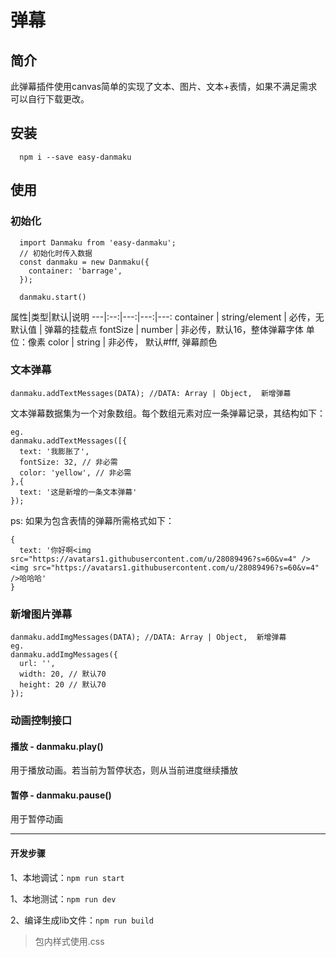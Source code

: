 # 弹幕
## 简介
此弹幕插件使用canvas简单的实现了文本、图片、文本+表情，如果不满足需求可以自行下载更改。

## 安装
```
  npm i --save easy-danmaku
```

## 使用
### 初始化
```
  import Danmaku from 'easy-danmaku';
  // 初始化时传入数据
  const danmaku = new Danmaku({
    container: 'barrage',
  });

  danmaku.start()
```

属性|类型|默认|说明
---|:--:|---:|---:|---:
container | string/element | 必传，无默认值 | 弹幕的挂载点
fontSize | number | 非必传，默认16，整体弹幕字体 单位：像素
color | string | 非必传， 默认#fff, 弹幕颜色

### 文本弹幕
```
danmaku.addTextMessages(DATA); //DATA: Array | Object,  新增弹幕
```
文本弹幕数据集为一个对象数组。每个数组元素对应一条弹幕记录，其结构如下：
```
eg.
danmaku.addTextMessages([{
  text: '我膨胀了',
  fontSize: 32, // 非必需
  color: 'yellow', // 非必需
},{
  text: '这是新增的一条文本弹幕'
});
```
ps: 如果为包含表情的弹幕所需格式如下：
```
{
  text: '你好啊<img src="https://avatars1.githubusercontent.com/u/28089496?s=60&v=4" /><img src="https://avatars1.githubusercontent.com/u/28089496?s=60&v=4" />哈哈哈'
}
```

### 新增图片弹幕

```
danmaku.addImgMessages(DATA); //DATA: Array | Object,  新增弹幕
eg.
danmaku.addImgMessages({
  url: '',
  width: 20, // 默认70
  height: 20 // 默认70
});
```

### 动画控制接口
#### 播放 - danmaku.play()
用于播放动画。若当前为暂停状态，则从当前进度继续播放

#### 暂停 - danmaku.pause()
用于暂停动画


---------
#### 开发步骤
1、本地调试：`npm run start`

1、本地测试：`npm run dev`

2、编译生成lib文件：`npm run build`

> 包内样式使用.css

